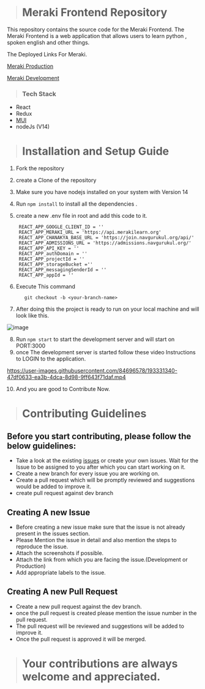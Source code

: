 > # Meraki Frontend Repository

This repository contains the source code for the Meraki Frontend. The Meraki Frontend is a web application that allows users to learn python , spoken english and other things.

The Deployed Links For Meraki.

[Meraki Production ]("https://merakilearn.org")

[Meraki Development ]("https://bhanwari-devi.vercel.app")

> ### Tech Stack

- React
- Redux
- [MUI](https://mui.com/)
- nodeJs (V14)

> # Installation and Setup Guide

1. Fork the repository
2. create a Clone of the repository
3. Make sure you have nodejs installed on your system with Version 14
4. Run `npm install` to install all the dependencies .
5. create a new .env file in root and add this code to it.

   ```.env
    REACT_APP_GOOGLE_CLIENT_ID = ''
    REACT_APP_MERAKI_URL = 'https://api.merakilearn.org'
    REACT_APP_CHANAKYA_BASE_URL = 'https://join.navgurukul.org/api/'
    REACT_APP_ADMISSIONS_URL = 'https://admissions.navgurukul.org/'
    REACT_APP_API_KEY = ''
    REACT_APP_authDomain = ''
    REACT_APP_projectId = ''
    REACT_APP_storageBucket =''
    REACT_APP_messagingSenderId = ''
    REACT_APP_appId = ''
   ```

6. Execute This command
   ```git
      git checkout -b <your-branch-name>
   ```
7. After doing this the project is ready to run on your local machine and will look like this.

![image](https://user-images.githubusercontent.com/84696578/193329990-e134e4cf-dc44-4258-83b3-811e9ed55656.png)

8. Run `npm start` to start the development server and will start on PORT:3000
9. once The development server is started follow these video Instructions to LOGIN to the application.


https://user-images.githubusercontent.com/84696578/193331340-47df0633-ea3b-4dca-8d98-9ff643f71daf.mp4


10. And you are good to Contribute Now.

> # Contributing Guidelines

## Before you start contributing, please follow the below guidelines:

- Take a look at the existing [issues](https://github.com/navgurukul/bhanwari-devi/issues) or create your own issues. Wait for the Issue to be assigned to you after which you can start working on it.
- Create a new branch for every issue you are working on.
- Create a pull request which will be promptly reviewed and suggestions would be added to improve it.
- create pull request against dev branch

## Creating A new Issue

- Before creating a new issue make sure that the issue is not already present in the issues section.
- Please Mention the issue in detail and also mention the steps to reproduce the issue.
- Attach the screenshots if possible.
- Attach the link from which you are facing the issue.(Development or Production)
- Add appropriate labels to the issue.

## Creating A new Pull Request

- Create a new pull request against the dev branch.
- once the pull request is created please mention the issue number in the pull request.
- The pull request will be reviewed and suggestions will be added to improve it.
- Once the pull request is approved it will be merged.

> # Your contributions are always welcome and appreciated.
